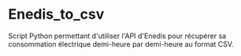 # Enedis_to_csv

Script Python permettant d'utiliser l'API d'Enedis pour récupérer sa consommation électrique demi-heure par demi-heure au format CSV.
